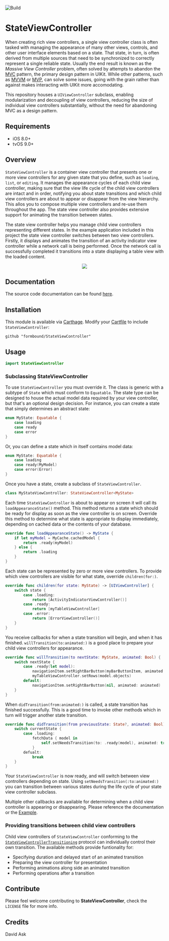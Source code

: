 ![Build](https://github.com/formbound/StateViewController/workflows/Build/badge.svg)
# StateViewController

When creating rich view controllers, a single view controller class is often tasked with managing the appearance of many other views, controls, and other user interface elements based on a state. That state, in turn, is often derived from multiple sources that need to be synchronized to correctly represent a single reliable state. Usually the end result is known as the *Massive View Controller* problem, often solved by attempts to abandon the [MVC](https://developer.apple.com/library/archive/documentation/General/Conceptual/DevPedia-CocoaCore/MVC.html) pattern, the primary design pattern in UIKit. While other patterns, such as [MVVM](https://en.wikipedia.org/wiki/Model–view–viewmodel) or [MVP](https://en.wikipedia.org/wiki/Model–view–presenter), can solve some issues, going with the grain rather than against makes interacting with UIKit more accomodating. 

This repository houses a `UIViewController` subclass, enabling modularization and decoupling of view controllers, reducing the size of individual view controllers substantially, without the need for abandoning MVC as a design pattern.



## Requirements

* iOS 8.0+
* tvOS 9.0+

## Overview
`StateViewController` is a container view controller that presents one or more view controllers for any given state that you define, such as `loading`, `list`, or `editing`. It manages the appearance cycles of each child view controller, making sure that the view life cycle of the child view controllers are intact and in order, notifying you about state transitions and which child view controllers are about to appear or disappear from the view hierarchy. This allos you to compose multiple view controllers and re-use them throughout the app. The state view controller also provides extensive support for animating the transition between states.

The state view controller helps you manage child view controllers representing different states. In the example application included in this project the state view controller switches between two view controllers. Firstly, it displays and animates the transition of an activity indicator view controller while a network call is being performed. Once the network call is successfully completed it transitions into a state displaying a table view with the loaded content.



<p align="center">
  <img src="https://raw.githubusercontent.com/formbound/StateViewController/master/Images/state_transition-2.png" />  
</p>


## Documentation

The source code documentation can be found [here](https://formbound.github.io/StateViewController/).

## Installation
This module is available via [Carthage](https://github.com/Carthage/Carthage). Modify your [Cartfile](https://github.com/Carthage/Carthage#quick-start) to include `StateViewController`:

```
github "formbound/StateViewController"
```

## Usage

```swift
import StateViewController
```

### Subclassing StateViewController

To use `StateViewController` you must override it. The class is generic with a subtype of `State` which must conform to `Equatable`. The state type can be designed to house the actual model data required by your view controller, but that's an optional design decision. For instance, you can create a state that simply determines an abstract state:

```swift
enum MyState: Equatable {
    case loading
    case ready
    case error
}
```

Or, you can define a state which in itself contains model data:
```swift
enum MyState: Equatable {
    case loading
    case ready(MyModel)
    case error(Error)
}
```

Once you have a state, create a subclass of `StateViewController`.

```swift
class MyStateViewController: StateViewController<MyState>
```

Each time `StateViewController` is about to appear on screen it will call its `loadAppearanceState()` method. This method returns a state which should be ready for display as soon as the view controller is on screen. Override this method to determine what state is appropriate to display immediately, depending on cached data or the contents of your database.

```swift
override func loadAppearanceState() -> MyState {
    if let myModel = MyCache.cachedModel {
        return .ready(myModel)
    } else {
        return .loading
    }
}
```

Each state can be represented by zero or more view controllers. To provide which view controllers are visible for what state, override `children(for:)`.

```swift
override func children(for state: MyState) -> [UIViewController] {
    switch state {
        case .loading:
            return [ActivityIndicatorViewController()]
        case .ready:
            return [myTableViewController]
        case .error:
            return [ErrorViewController()]
    }
}
```

You receive callbacks for when a state transition will begin, and when it has finished.
`willTransition(to:animated:)` is a good place to prepare your child view controllers for appearance.

```swift
override func willTransition(to nextState: MyState, animated: Bool) {
    switch nextState {
        case .ready(let model):
            navigationItem.setRightBarButton(myBarButtonItem, animated: animated)
            myTableViewController.setRows(model.objects)
        default:
            navigationItem.setRightBarButton(nil, animated: animated)
    }
}
```

When `didTransition(from:animated:)` is called, a state transition has finished successfully. This is a good time to invoke other methods which in turn will trigger another state transition.

```swift
override func didTransition(from previousState: State?, animated: Bool) {
    switch currentState {
        case .loading:
            fetchData { model in
                self.setNeedsTransition(to: .ready(model), animated: true)
            }
        defualt:
            break
    }
}
```

Your `StateViewController` is now ready, and will switch between view controllers depending on state. Using `setNeedsTransition(:to:animated:)` you can transition between various states during the life cycle of your state view controller subclass.

Multiple other callbacks are available for determining when a child view controller is appearing or disappearing. Please reference the documentation or the [Example](/Example).



### Providing transitions between child view controllers

Child view controllers of `StateViewController` conforming to the [`StateViewControllerTransitioning`](Sources/StateViewController/StateViewControllerTransitioning.swift) protocol can individually control their own transition. The available methods provide funtionality for:

- Specifying duration and delayed start of an animated transition
- Preparing the view controller for presentation
- Performing animations along side an animated transition
- Performing operations after a transition



## Contribute

Please feel welcome contributing to **StateViewController**, check the ``LICENSE`` file for more info.



## Credits

David Ask